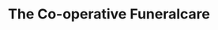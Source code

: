 ---
title: "The Co-operative Funeralcare"
url: /chelmsford/the-co-operative-funeralcare-broomfield-road/
shop: Bestattungen
---